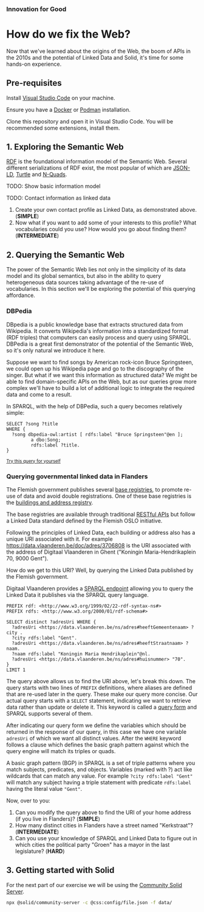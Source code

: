 ### Innovation for Good
# How do we fix the Web?
Now that we've learned about the origins of the Web, the boom of APIs in the 2010s and the potential of Linked Data and Solid, it's time for some hands-on experience.

## Pre-requisites
Install [Visual Studio Code](https://code.visualstudio.com/) on your machine.

Ensure you have a [Docker](https://docs.docker.com/desktop/) or [Podman](https://podman.io/) installation.

Clone this repository and open it in Visual Studio Code. You will be recommended some extensions, install them.

## 1. Exploring the Semantic Web
[RDF](https://www.w3.org/RDF/) is the foundational information model of the Semantic Web. Several different serializations of RDF exist, the most popular of which are [JSON-LD](https://json-ld.org/), [Turtle](https://www.w3.org/TR/turtle/) and [N-Quads](https://www.w3.org/TR/n-quads/).

TODO: Show basic information model

TODO: Contact information as linked data

1. Create your own contact profile as Linked Data, as demonstrated above. (**SIMPLE**)
2. Now what if you want to add some of your interests to this profile? What vocabularies could you use? How would you go about finding them? (**INTERMEDIATE**)


## 2. Querying the Semantic Web
The power of the Semantic Web lies not only in the simplicity of its data model and its global semantics, but also in the ability to query heterogeneous data sources taking advantage of the re-use of vocabularies. In this section we'll be exploring the potential of this querying affordance.

### DBPedia
DBpedia is a public knowledge base that extracts structured data from Wikipedia. It converts Wikipedia's information into a standardized format (RDF triples) that computers can easily process and query using SPARQL. DBPedia is a great first demonstrator of the potential of the Semantic Web, so it's only natural we introduce it here.

Suppose we want to find songs by American rock-icon Bruce Springsteen, we could open up his Wikipedia page and go to the discography of the singer. But what if we want this information as structured data? We might be able to find domain-specific APIs on the Web, but as our queries grow more complex we'll have to build a lot of additional logic to integrate the required data and come to a result.

In SPARQL, with the help of DBPedia, such a query becomes relatively simple:
```
SELECT ?song ?title
WHERE {
  ?song dbpedia-owl:artist [ rdfs:label "Bruce Springsteen"@en ];
         a dbo:Song;
         rdfs:label ?title.
}
```
<small>[Try this query for yourself](https://query.comunica.dev/#datasources=https%3A%2F%2Fdbpedia.org%2Fsparql&query=SELECT%20%3Fsong%20%3Ftitle%0AWHERE%20%7B%0A%20%20%3Fsong%20dbpedia-owl%3Aartist%20%5B%20rdfs%3Alabel%20%22Bruce%20Springsteen%22%40en%20%5D%3B%0A%20%20%20%20%20%20%20%20%20a%20dbpedia-owl%3ASong%3B%0A%20%20%20%20%20%20%20%20%20rdfs%3Alabel%20%3Ftitle.%0A%7D)</small>



### Querying governmental linked data in Flanders

The Flemish government publishes several [base registries](https://basisregisters.vlaanderen.be/), to promote re-use of data and avoid double registrations. One of these base registries is the [buildings and address registry](https://www.vlaanderen.be/digitaal-vlaanderen/onze-oplossingen/gebouwen-en-adressenregister).

The base registries are available through traditional [RESTful APIs](https://docs.basisregisters.vlaanderen.be/docs/api-documentation.html#tag/api-documentation.html) but follow a Linked Data standard defined by the Flemish OSLO initiative.

Following the principles of Linked Data, each building or address also has a unique URI associated with it. For example https://data.vlaanderen.be/doc/adres/3706808 is the URI associated with the address of Digitaal Vlaanderen in Ghent ("Koningin Maria-Hendrikaplein 70, 9000 Gent").

How do we get to this URI? Well, by querying the Linked Data published by the Flemish government.

Digitaal Vlaanderen provides a [SPARQL endpoint](https://data.vlaanderen.be/sparql#) allowing you to query the Linked Data it publishes via the SPARQL query language.

```SPARQL
PREFIX rdf: <http://www.w3.org/1999/02/22-rdf-syntax-ns#>
PREFIX rdfs: <http://www.w3.org/2000/01/rdf-schema#>

SELECT distinct ?adresUri WHERE {
  ?adresUri <https://data.vlaanderen.be/ns/adres#heeftGemeentenaam> ?city .
  ?city rdfs:label "Gent".
  ?adresUri <https://data.vlaanderen.be/ns/adres#heeftStraatnaam> ?naam.
  ?naam rdfs:label "Koningin Maria Hendrikaplein"@nl.
  ?adresUri <https://data.vlaanderen.be/ns/adres#huisnummer> "70".
}
LIMIT 1
```
The query above allows us to find the URI above, let's break this down. The query starts with two lines of `PREFIX` definitions, where aliases are defined that are re-used later in the query. These make our query more concise. Our actual query starts with a `SELECT` statement, indicating we want to retrieve data rather than update or delete it. This keyword is called a [query form](https://www.w3.org/TR/sparql11-query/#QueryForms) and SPARQL supports several of them.

After indicating our query form we define the variables which should be returned in the response of our query, in this case we have one variable `adresUri` of which we want all distinct values. After the `WHERE` keyword follows a clause which defines the basic graph pattern against which the query engine will match its triples or quads.

A basic graph pattern (BGP) in SPARQL is a set of triple patterns where you match subjects, predicates, and objects. Variables (marked with ?) act like wildcards that can match any value. For example
`?city rdfs:label "Gent"` will match any subject having a triple statement with predicate `rdfs:label` having the literal value `"Gent"`.



Now, over to you:

1. Can you modify the query above to find the URI of your home address (if you live in Flanders)? (**SIMPLE**)
2. How many distinct cities in Flanders have a street named "Kerkstraat"? (**INTERMEDIATE**)
3. Can you use your knowledge of SPARQL and Linked Data to figure out in which cities the political party "Groen" has a mayor in the last legislature? (**HARD**)

## 3. Getting started with Solid
For the next part of our exercise we will be using the [Community Solid Server](https://github.com/CommunitySolidServer/CommunitySolidServer).

```sh
npx @solid/community-server -c @css:config/file.json -f data/
```